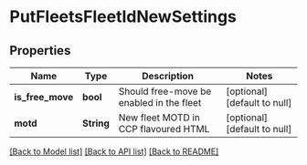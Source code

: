 # PutFleetsFleetIdNewSettings

## Properties
Name | Type | Description | Notes
------------ | ------------- | ------------- | -------------
**is_free_move** | **bool** | Should free-move be enabled in the fleet | [optional] [default to null]
**motd** | **String** | New fleet MOTD in CCP flavoured HTML | [optional] [default to null]

[[Back to Model list]](../README.md#documentation-for-models) [[Back to API list]](../README.md#documentation-for-api-endpoints) [[Back to README]](../README.md)


